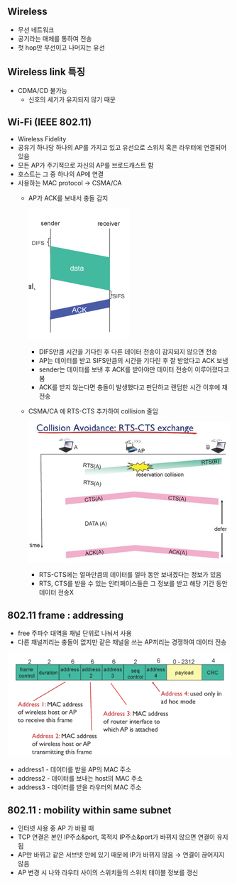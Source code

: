 ## Wireless

- 무선 네트워크
- 공기라는 매체를 통하여 전송
- 첫 hop만 무선이고 나머지는 유선

## Wireless link 특징

- CDMA/CD 불가능
    - 신호의 세기가 유지되지 않기 때문

## **Wi-Fi (IEEE 802.11)**

- Wireless Fidelity
- 공유기 하나당 하나의 AP를 가지고 있고 유선으로 스위치 혹은 라우터에 연결되어 있음
- 모든 AP가 주기적으로 자신의 AP를 브로드캐스트 함
- 호스트는 그 중 하나의 AP에 연결
- 사용하는 MAC protocol → CSMA/CA
    - AP가 ACK를 보내서 충돌 감지
        
        ![1](./imagefile/week2/day9-1.png)
        
        - DIFS만큼 시간을 기다린 후 다른 데이터 전송이 감지되지 않으면 전송
        - AP는 데이터를 받고 SIFS만큼의 시간을 기다린 후 잘 받았다고 ACK 보냄
        - sender는 데이터를 보낸 후 ACK를 받아야만 데이터 전송이 이루어졌다고 봄
        - ACK를 받지 않는다면 충돌이 발생했다고 판단하고 랜덤한 시간 이후에 재전송
    - CSMA/CA 에 RTS-CTS 추가하여 collision 줄임
        
        ![2](./imagefile/week2/day9-2.png)
        
        - RTS-CTS에는 얼마만큼의 데이터를 얼마 동안 보내겠다는 정보가 있음
        - RTS, CTS를 받을 수 있는 인터페이스들은 그 정보를 받고 해당 기간 동안 데이터 전송X

## **802.11 frame : addressing**

- free 주파수 대역을 채널 단위로 나눠서 사용
- 다른 채널끼리는 충돌이 없지만 같은 채널을 쓰는 AP끼리는 경쟁하여 데이터 전송

![3](./imagefile/week2/day9-3.png)

- address1 - 데이터를 받을 AP의 MAC 주소
- address2 - 데이터를 보내는 host의 MAC 주소
- address3 - 데이터를 받을 라우터의 MAC 주소

## **802.11 : mobility within same subnet**

- 인터넷 사용 중 AP 가 바뀔 때
- TCP 연결은 본인 IP주소&port, 목적지 IP주소&port가 바뀌지 않으면 연결이 유지됨
- AP만 바뀌고 같은 서브넷 안에 있기 때문에 IP가 바뀌지 않음 → 연결이 끊어지지 않음
- AP 변경 시 나와 라우터 사이의 스위치들의 스위치 테이블 정보를 갱신
